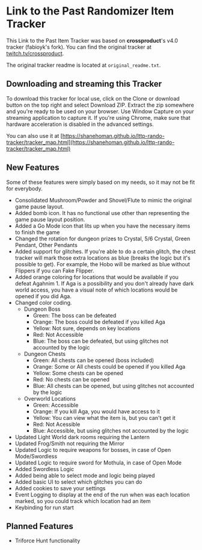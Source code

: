 # Link to the Past Randomizer Item Tracker
This Link to the Past Item Tracker was based on **crossproduct**'s v4.0 tracker (fabioyk's fork).
You can find the original tracker at [twitch.tv/crossproduct](twitch.tv/crossproduct).

The original tracker readme is located at `original_readme.txt`.

## Downloading and streaming this Tracker
To download this tracker for local use, click on the Clone or download button on the top right and select Download ZIP. Extract the zip somewhere and you're ready to be used on your browser.
Use Window Capture on your streaming application to capture it. If you're using Chrome, make sure that hardware acceleration is disabled in the advanced settings.

You can also use it at [https://shanehoman.github.io/lttp-rando-tracker/tracker_map.html](https://shanehoman.github.io/lttp-rando-tracker/tracker_map.html)

## New Features
Some of these features were simply based on my needs, so it may not be fit for everybody.

* Consolidated Mushroom/Powder and Shovel/Flute to mimic the original game pause layout.
* Added bomb icon. It has no functional use other than representing the game pause layout position.
* Added a Go Mode icon that lits up when you have the necessary items to finish the game
* Changed the rotation for dungeon prizes to Crystal, 5/6 Crystal, Green Pendant, Other Pendants
* Added support for glitches. If you're able to do a certain glitch, the chest tracker will mark those extra locations as blue (breaks the logic but it's possible to get). For example, the Hobo will be marked as blue without Flippers if you can Fake Flipper.
* Added orange coloring for locations that would be available if you defeat Agahnim 1. If Aga is a possibility and you don't already have dark world access, you have a visual note of which locations would be opened if you did Aga.
* Changed color coding.
  * Dungeon Boss
    * Green: The boss can be defeated
    * Orange: The boss could be defeated if you killed Aga
    * Yellow: Not sure, depends on key locations
    * Red: Not Accessible
    * Blue: The boss can be defeated, but using glitches not accounted by the logic
  * Dungeon Chests
    * Green: All chests can be opened (boss included)
    * Orange: Some or All chests could be opened if you killed Aga
    * Yellow: Some chests can be opened
    * Red: No chests can be opened
    * Blue: All chests can be opened, but using glitches not accounted by the logic
  * Overworld Locations
    * Green: Accessible
    * Orange: If you kill Aga, you would have access to it
    * Yellow: You can view what the item is, but you can't get it
    * Red: Not Acessible
    * Blue: Accessible, but using glitches not accounted by the logic
* Updated Light World dark rooms requiring the Lantern
* Updated Frog/Smith not requiring the Mirror
* Updated Logic to require weapons for bosses, in case of Open Mode/Swordless
* Updated Logic to require sword for Mothula, in case of Open Mode
* Added Swordless Logic
* Added being able to select mode and logic being played
* Added basic UI to select which glitches you can do
* Added cookies to save your settings
* Event Logging to display at the end of the run when was each location marked, so you could track which location had an item
* Keybinding for run start

## Planned Features
* Triforce Hunt functionality
